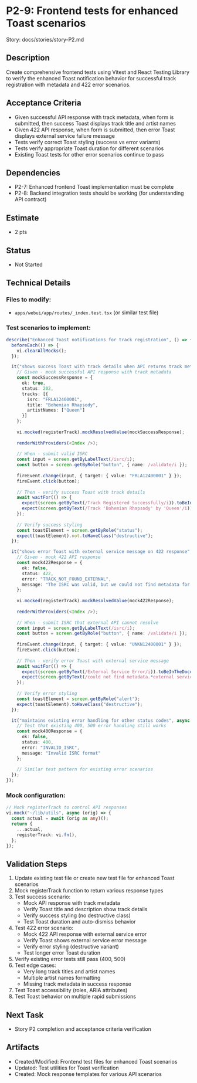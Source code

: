 # P2-9: Frontend tests for enhanced Toast scenarios

Story: docs/stories/story-P2.md

## Description
Create comprehensive frontend tests using Vitest and React Testing Library to verify the enhanced Toast notification behavior for successful track registration with metadata and 422 error scenarios.

## Acceptance Criteria
- Given successful API response with track metadata, when form is submitted, then success Toast displays track title and artist names
- Given 422 API response, when form is submitted, then error Toast displays external service failure message
- Tests verify correct Toast styling (success vs error variants)
- Tests verify appropriate Toast duration for different scenarios
- Existing Toast tests for other error scenarios continue to pass

## Dependencies
- P2-7: Enhanced frontend Toast implementation must be complete
- P2-8: Backend integration tests should be working (for understanding API contract)

## Estimate
- 2 pts

## Status
- Not Started

## Technical Details

### Files to modify:
- `apps/webui/app/routes/_index.test.tsx` (or similar test file)

### Test scenarios to implement:
```typescript
describe("Enhanced Toast notifications for track registration", () => {
  beforeEach(() => {
    vi.clearAllMocks();
  });

  it("shows success Toast with track details when API returns track metadata", async () => {
    // Given - mock successful API response with track metadata
    const mockSuccessResponse = {
      ok: true,
      status: 202,
      tracks: [{
        isrc: "FRLA12400001",
        title: "Bohemian Rhapsody",
        artistNames: ["Queen"]
      }]
    };
    
    vi.mocked(registerTrack).mockResolvedValue(mockSuccessResponse);
    
    renderWithProviders(<Index />);
    
    // When - submit valid ISRC
    const input = screen.getByLabelText(/isrc/i);
    const button = screen.getByRole("button", { name: /validate/i });
    
    fireEvent.change(input, { target: { value: "FRLA12400001" } });
    fireEvent.click(button);
    
    // Then - verify success Toast with track details
    await waitFor(() => {
      expect(screen.getByText(/Track Registered Successfully/i)).toBeInTheDocument();
      expect(screen.getByText(/Track 'Bohemian Rhapsody' by 'Queen'/i)).toBeInTheDocument();
    });
    
    // Verify success styling
    const toastElement = screen.getByRole("status");
    expect(toastElement).not.toHaveClass("destructive");
  });

  it("shows error Toast with external service message on 422 response", async () => {
    // Given - mock 422 API response
    const mock422Response = {
      ok: false,
      status: 422,
      error: "TRACK_NOT_FOUND_EXTERNAL",
      message: "The ISRC was valid, but we could not find metadata for it on external services."
    };
    
    vi.mocked(registerTrack).mockResolvedValue(mock422Response);
    
    renderWithProviders(<Index />);
    
    // When - submit ISRC that external API cannot resolve
    const input = screen.getByLabelText(/isrc/i);
    const button = screen.getByRole("button", { name: /validate/i });
    
    fireEvent.change(input, { target: { value: "UNKN12400001" } });
    fireEvent.click(button);
    
    // Then - verify error Toast with external service message
    await waitFor(() => {
      expect(screen.getByText(/External Service Error/i)).toBeInTheDocument();
      expect(screen.getByText(/could not find metadata.*external services/i)).toBeInTheDocument();
    });
    
    // Verify error styling
    const toastElement = screen.getByRole("alert");
    expect(toastElement).toHaveClass("destructive");
  });

  it("maintains existing error handling for other status codes", async () => {
    // Test that existing 400, 500 error handling still works
    const mock400Response = {
      ok: false,
      status: 400,
      error: "INVALID_ISRC",
      message: "Invalid ISRC format"
    };
    
    // Similar test pattern for existing error scenarios
  });
});
```

### Mock configuration:
```typescript
// Mock registerTrack to control API responses
vi.mock("~/lib/utils", async (orig) => {
  const actual = await (orig as any)();
  return {
    ...actual,
    registerTrack: vi.fn(),
  };
});
```

## Validation Steps
1. Update existing test file or create new test file for enhanced Toast scenarios
2. Mock registerTrack function to return various response types
3. Test success scenario:
   - Mock API response with track metadata
   - Verify Toast title and description show track details
   - Verify success styling (no destructive class)
   - Test Toast duration and auto-dismiss behavior
4. Test 422 error scenario:
   - Mock 422 API response with external service error
   - Verify Toast shows external service error message
   - Verify error styling (destructive variant)
   - Test longer error Toast duration
5. Verify existing error tests still pass (400, 500)
6. Test edge cases:
   - Very long track titles and artist names
   - Multiple artist names formatting
   - Missing track metadata in success response
7. Test Toast accessibility (roles, ARIA attributes)
8. Test Toast behavior on multiple rapid submissions

## Next Task
- Story P2 completion and acceptance criteria verification

## Artifacts
- Created/Modified: Frontend test files for enhanced Toast scenarios
- Updated: Test utilities for Toast verification
- Created: Mock response templates for various API scenarios